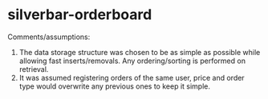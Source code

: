 # silverbar-orderboard

Comments/assumptions:
1. The data storage structure was chosen to be as simple as possible while allowing fast inserts/removals. Any ordering/sorting is performed on retrieval.
2. It was assumed registering orders of the same user, price and order type would overwrite any previous ones to keep it simple.
